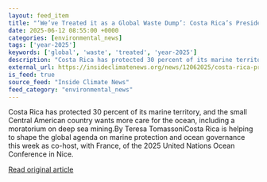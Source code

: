 ```yaml
---
layout: feed_item
title: "‘We’ve Treated it as a Global Waste Dump’: Costa Rica’s President Calls for Action on the Ocean"
date: 2025-06-12 08:55:00 +0000
categories: [environmental_news]
tags: ['year-2025']
keywords: ['global', 'waste', 'treated', 'year-2025']
description: "Costa Rica has protected 30 percent of its marine territory, and the small Central American country wants more care for the ocean, including a moratorium on ..."
external_url: https://insideclimatenews.org/news/12062025/costa-rica-president-calls-ocean-action-un-conference/
is_feed: true
source_feed: "Inside Climate News"
feed_category: "environmental_news"
---
```


Costa Rica has protected 30 percent of its marine territory, and the small Central American country wants more care for the ocean, including a moratorium on deep sea mining.By Teresa TomassoniCosta Rica is helping to shape the global agenda on marine protection and ocean governance this week as co-host, with France, of the 2025 United Nations Ocean Conference in Nice.&nbsp;

[Read original article](https://insideclimatenews.org/news/12062025/costa-rica-president-calls-ocean-action-un-conference/)
